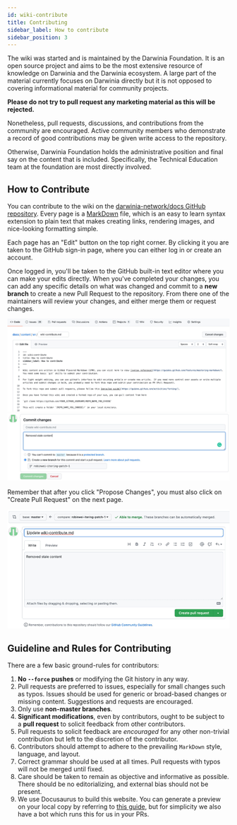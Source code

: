 ```yaml
---
id: wiki-contribute
title: Contributing
sidebar_label: How to contribute
sidebar_position: 3
---
```


The wiki was started and is maintained by the Darwinia Foundation. It is an open source project and aims to be the most extensive resource of knowledge on Darwinia and the Darwinia ecosystem. A large part of the material currently focuses on Darwinia directly but it is not opposed to covering informational material for community projects.

**Please do not try to pull request any marketing material as this will be rejected.**

Nonetheless, pull requests, discussions, and contributions from the community are encouraged. Active community members who demonstrate a record of good contributions may be given write access to the repository.

Otherwise, Darwinia Foundation holds the administrative position and final say on the content that is included. Specifically, the Technical Education team at the foundation are most directly involved.

## How to Contribute

You can contribute to the wiki on the
[darwinia-network/docs GitHub repository](https://github.com/darwinia-network/docs). Every page is a
[MarkDown](https://guides.github.com/features/mastering-markdown/) file, which is an easy to learn
syntax extension to plain text that makes creating links, rendering images, and nice-looking
formatting simple.

Each page has an "Edit" button on the top right corner. By clicking it you are taken to
the GitHub sign-in page, where you can either log in or create an account.

Once logged in, you'll be taken to the GitHub built-in text editor where you can make your edits
directly. When you've completed your changes, you can add any specific details on what was changed
and commit to a **new branch** to create a new Pull Request to the repository. From there one of the
maintainers will review your changes, and either merge them or request changes.

![](../assets/wiki-contribute-contributing.png) ![](../assets/wiki-contribute-creating-pull-request-1.png)

Remember that after you click "Propose Changes", you must also click on "Create Pull Request" on the
next page.

![](../assets/wiki-contribute-creating-pull-request-2.png)


## Guideline and Rules for Contributing

There are a few basic ground-rules for contributors:

1. **No `--force` pushes** or modifying the Git history in any way.
2. Pull requests are preferred to issues, especially for small changes such as typos. Issues should
   be used for generic or broad-based changes or missing content. Suggestions and requests are encouraged.
3. Only use **non-master branches**.
4. **Significant modifications**, even by contributors, ought to be subject to a **pull request** to
   solicit feedback from other contributors.
5. Pull requests to solicit feedback are _encouraged_ for any other non-trivial contribution but
   left to the discretion of the contributor.
6. Contributors should attempt to adhere to the prevailing `MarkDown` style, language, and layout.
7. Correct grammar should be used at all times. Pull requests with typos will not be merged until
   fixed.
8. Care should be taken to remain as objective and informative as possible. There should be no
   editorializing, and external bias should not be present.
9. We use Docusaurus to build this website. You can generate a preview on your local copy by referring to 
    [this guide](https://github.com/darwinia-network/crab-docs#readme), but for simplicity we also have a bot which runs this for us in your PRs.
